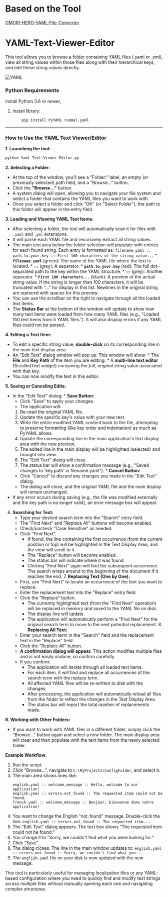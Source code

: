 # Based on the Tool

[OMORI-HERO-YAML-File-Converter](https://github.com/MrGamesKingPro/OMORI-HERO-YAML-File-Converter)

# YAML-Text-Viewer-Editor
This tool allows you to browse a folder containing YAML files (.yaml or .yml), view all string values within those files along with their hierarchical keys, and edit these string values directly.

![YAML](https://github.com/user-attachments/assets/158e4d9e-30af-40b1-8125-809068a7b23d)

### Python Requirements

 install Python 3.6 or newer, 

1.  install library:

    ```bash
        pip install PyYAML ruamel.yaml
    ```

---

### How to Use the YAML Text Viewer/Editor


**1. Launching the tool:**
   ```bash
   python Yaml-Text-Viewer-Editor.py
   ```


**2. Selecting a Folder:**
   *   At the top of the window, you'll see a "Folder:" label, an empty (or previously selected) path field, and a "Browse..." button.
   *   Click the **"Browse..."** button.
   *   A system dialog will open, allowing you to navigate your file system and select a folder that contains the YAML files you want to work with.
   *   Once you select a folder and click "OK" (or "Select Folder"), the path to this folder will appear in the entry field.

**3. Loading and Viewing YAML Text Items:**
   *   After selecting a folder, the tool will automatically scan it for files with `.yaml` and `.yml` extensions.
   *   It will parse each YAML file and recursively extract all string values.
   *   The main text area below the folder selection will populate with entries for each found string. Each entry is formatted as:
     ```
     filename.yaml :: path.to.your.key :: First 100 characters of the string value...
     ```
     *   **`filename.yaml`** (green): The name of the YAML file where the text is located.
     *   **`::`** (grey): A separator.
     *   **`path.to.your.key`** (red): The full dot-separated path to the key within the YAML structure.
     *   **`::`** (grey): Another separator.
     *   **`First 100 characters...`** (black): A preview of the actual string value. If the string is longer than 100 characters, it will be truncated with "..." for display in this list. Newlines in the original string are replaced with spaces for this preview.
   *   You can use the scrollbar on the right to navigate through all the loaded text items.
   *   The **Status Bar** at the bottom of the window will update to show how many text items were loaded from how many YAML files (e.g., "Loaded 150 text items from 5 YAML files."). It will also display errors if any YAML files could not be parsed.

**4. Editing a Text Item:**
   *   To edit a specific string value, **double-click** on its corresponding line in the main text display area.
   *   An "Edit Text" dialog window will pop up. This window will show:
     *   The **File** and **Key Path** of the item you are editing.
     *   A **multi-line text editor** (ScrolledText widget) containing the *full, original* string value associated with that key.
   *   You can now modify the text in this editor.

**5. Saving or Canceling Edits:**
   *   In the "Edit Text" dialog:
     *   **Save Button:**
       *   Click "Save" to apply your changes.
       *   The application will:
         1.  Re-read the original YAML file.
         2.  Update the specific key's value with your new text.
         3.  Write the entire modified YAML content back to the file, attempting to preserve formatting (like key order and indentation) as much as PyYAML allows.
         4.  Update the corresponding line in the main application's text display area with the new preview.
         5.  The edited line in the main display will be highlighted (selected) and brought into view.
         6.  The "Edit Text" dialog will close.
         7.  The status bar will show a confirmation message (e.g., "Saved changes to 'key.path' in filename.yaml").
     *   **Cancel Button:**
       *   Click "Cancel" to discard any changes you made in the "Edit Text" dialog.
       *   The dialog will close, and the original YAML file and the main display will remain unchanged.
   *   If any error occurs during saving (e.g., the file was modified externally and the key path is no longer valid), an error message box will appear.

   6.  **Searching for Text:**
        *   Type your desired search term into the "Search" entry field.
        *   The "Find Next" and "Replace All" buttons will become enabled.
        *   Check/uncheck "Case Sensitive" as needed.
        *   Click "Find Next".
            *   If found, the line containing the first occurrence (from the current position or top) will be highlighted in the Text Display Area, and the view will scroll to it.
            *   The "Replace" button will become enabled.
            *   The status bar will indicate where it was found.
            *   Clicking "Find Next" again will find the subsequent occurrence. The search wraps around to the beginning of the document if it reaches the end.
    7.  **Replacing Text (One by One):**
        *   First, use "Find Next" to locate an occurrence of the text you want to replace.
        *   Enter the replacement text into the "Replace" entry field.
        *   Click the "Replace" button.
            *   The currently highlighted text (from the "Find Next" operation) will be replaced in memory *and* saved to the YAML file on disk.
            *   The display line will update.
            *   The application will automatically perform a "Find Next" for the original search term to move to the next potential replacement.
    8.  **Replacing All Text:**
        *   Enter your search term in the "Search" field and the replacement text in the "Replace" field.
        *   Click the "Replace All" button.
        *   **A confirmation dialog will appear.** This action modifies multiple files and is not easily undone, so confirm carefully.
        *   If you confirm:
            *   The application will iterate through all loaded text items.
            *   For each item, it will find and replace all occurrences of the search term with the replace term.
            *   All affected YAML files will be re-written to disk with the changes.
            *   After processing, the application will automatically reload all files from the folder to reflect the changes in the Text Display Area.
            *   The status bar will report the total number of replacements made.

**6. Working with Other Folders:**
   *   If you want to work with YAML files in a different folder, simply click the "Browse..." button again and select a new folder. The main display area will clear and then populate with the text items from the newly selected folder.

**Example Workflow:**
1.  Run the script.
2.  Click "Browse...", navigate to `C:\MyProjects\ConfigFolder`, and select it.
3.  The main area shows lines like:
    ```
    english.yaml :: welcome_message :: Hello, welcome to our application!
    english.yaml :: errors.not_found :: The requested item could not be found.
    french.yaml :: welcome_message :: Bonjour, bienvenue dans notre application!
    ```
4.  You want to change the English "not_found" message. Double-click the line: `english.yaml :: errors.not_found :: The requested item...`.
5.  The "Edit Text" dialog appears. The text box shows "The requested item could not be found."
6.  You change it to "Sorry, we couldn't find what you were looking for."
7.  Click "Save".
8.  The dialog closes. The line in the main window updates to: `english.yaml :: errors.not_found :: Sorry, we couldn't find what you...`
9.  The `english.yaml` file on your disk is now updated with the new message.

This tool is particularly useful for managing localization files or any YAML-based configuration where you need to quickly find and modify text strings across multiple files without manually opening each one and navigating complex structures.
